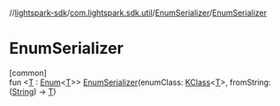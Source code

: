 //[lightspark-sdk](../../../index.md)/[com.lightspark.sdk.util](../index.md)/[EnumSerializer](index.md)/[EnumSerializer](-enum-serializer.md)

# EnumSerializer

[common]\
fun &lt;[T](index.md) : [Enum](https://kotlinlang.org/api/latest/jvm/stdlib/kotlin/-enum/index.html)&lt;[T](index.md)&gt;&gt; [EnumSerializer](-enum-serializer.md)(enumClass: [KClass](https://kotlinlang.org/api/latest/jvm/stdlib/kotlin.reflect/-k-class/index.html)&lt;[T](index.md)&gt;, fromString: ([String](https://kotlinlang.org/api/latest/jvm/stdlib/kotlin/-string/index.html)) -&gt; [T](index.md))
